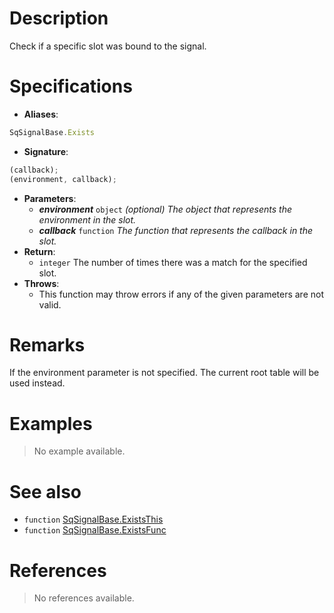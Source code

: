 # Description

Check if a specific slot was bound to the signal.

# Specifications

* **Aliases**:
```js
SqSignalBase.Exists
```
* **Signature**:
```js
(callback);
(environment, callback);
```
* **Parameters**:
	* **_environment_** `object` *(optional) The object that represents the environment in the slot.*
	* **_callback_** `function` *The function that represents the callback in the slot.*
* **Return**:
	* `integer` The number of times there was a match for the specified slot.
* **Throws**:
	* This function may throw errors if any of the given parameters are not valid.

# Remarks

If the environment parameter is not specified. The current root table will be used instead.

# Examples

> No example available.

# See also

* `function` [SqSignalBase.ExistsThis](Function.SqSignalBase.ExistsThis)
* `function` [SqSignalBase.ExistsFunc](Function.SqSignalBase.ExistsFunc)

# References

> No references available.
